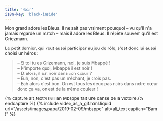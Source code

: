 ```yaml
---
title: 'Noir'
i18n-key: 'black-inside'
---
```


Mon grand adore les Bleus. Il ne sait pas vraiment pourquoi – vu qu'il n'a
jamais regardé un match – mais il adore les Bleus. Il répète souvent qu'il est
Griezmann.

<!-- more -->

Le petit dernier, qui veut aussi participer au jeu de rôle, s'est donc lui aussi
choisi un héros :

> – Si toi tu es Grizemann, moi, je suis Mbappé !  
> – N'importe quoi, Mbappé il est noir !  
> – Et alors, il est noir dans son cœur ?  
> – Euh, non, c'est pas un méchant, je crois pas.  
> – Bah alors c'est bon. On est tous les deux pas noirs dans notre cœur donc ça
> va, on est de la même couleur !

{% capture alt_text%}Killian Mbappé fait une danse de la
victoire.{% endcapture %} {% include video_as_a_gif.html.liquid
url="/assets/images/papa/2019-02-09/mbappe"
alt=alt_text
caption="Bam !"
%}
